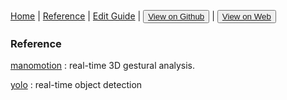 [Home](/README.md) | [Reference](/reference.md) | [Edit Guide](/editguide.md) | <button class="nav" ><a href="https://github.com/whatifif/handgesture/">View on Github</a></button>  |  <button class="nav" ><a href="https://whatifif.github.io/handgesture/">View on Web</a></button>

### Reference

[manomotion](https://www.manomotion.com/get-started/) : real-time 3D gestural analysis. 

[yolo](https://pjreddie.com/darknet/yolo/) : real-time object detection

